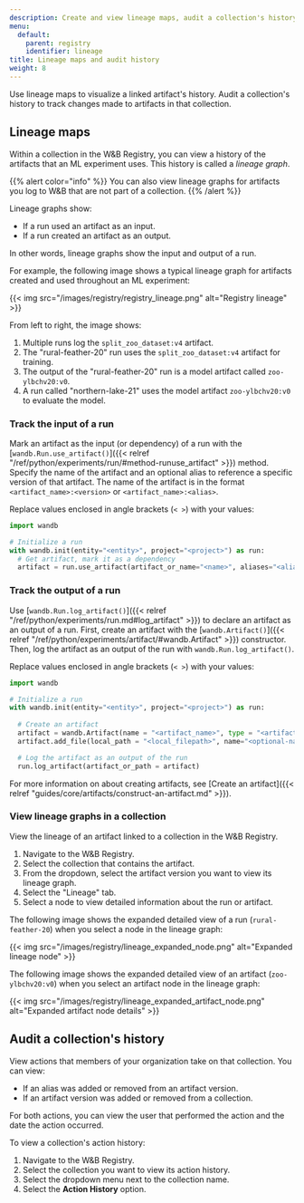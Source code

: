 ```yaml
---
description: Create and view lineage maps, audit a collection's history
menu:
  default:
    parent: registry
    identifier: lineage
title: Lineage maps and audit history
weight: 8
---
```


Use lineage maps to visualize a linked artifact's history. Audit a collection's history to track changes made to artifacts in that collection.

## Lineage maps

Within a collection in the W&B Registry, you can view a history of the artifacts that an ML experiment uses. This history is called a _lineage graph_.

{{% alert color="info" %}}
You can also view lineage graphs for artifacts you log to W&B that are not part of a collection.
{{% /alert %}}

Lineage graphs show:
* If a run used an artifact as an input.
* If a run created an artifact as an output.

In other words, lineage graphs show the input and output of a run. 


For example, the following image shows a typical lineage graph for artifacts created and used throughout an ML experiment:

{{< img src="/images/registry/registry_lineage.png" alt="Registry lineage" >}}

From left to right, the image shows:
1. Multiple runs log the `split_zoo_dataset:v4` artifact.
2. The "rural-feather-20" run uses the `split_zoo_dataset:v4` artifact for training.
3. The output of the "rural-feather-20" run is a model artifact called `zoo-ylbchv20:v0`.
4. A run called "northern-lake-21" uses the model artifact `zoo-ylbchv20:v0` to evaluate the model.


### Track the input of a run

Mark an artifact as the input (or dependency) of a run with the [`wandb.Run.use_artifact()`]({{< relref "/ref/python/experiments/run/#method-runuse_artifact" >}}) method. Specify the name of the artifact and an optional alias to reference a specific version of that artifact. The name of the artifact is in the format `<artifact_name>:<version>` or `<artifact_name>:<alias>`.

Replace values enclosed in angle brackets (`< >`) with your values:

```python
import wandb

# Initialize a run
with wandb.init(entity="<entity>", project="<project>") as run:
  # Get artifact, mark it as a dependency
  artifact = run.use_artifact(artifact_or_name="<name>", aliases="<alias>")
```


### Track the output of a run

Use [`wandb.Run.log_artifact()`]({{< relref "/ref/python/experiments/run.md#log_artifact" >}}) to declare an artifact as an output of a run. First, create an artifact with the [`wandb.Artifact()`]({{< relref "/ref/python/experiments/artifact/#wandb.Artifact" >}}) constructor. Then, log the artifact as an output of the run with `wandb.Run.log_artifact()`.

Replace values enclosed in angle brackets (`< >`) with your values:

```python
import wandb

# Initialize a run
with wandb.init(entity="<entity>", project="<project>") as run:
  
  # Create an artifact
  artifact = wandb.Artifact(name = "<artifact_name>", type = "<artifact_type>")
  artifact.add_file(local_path = "<local_filepath>", name="<optional-name>")

  # Log the artifact as an output of the run
  run.log_artifact(artifact_or_path = artifact)
```

For more information on about creating artifacts, see [Create an artifact]({{< relref "guides/core/artifacts/construct-an-artifact.md" >}}).


### View lineage graphs in a collection

View the lineage of an artifact linked to a collection in the W&B Registry.

1. Navigate to the W&B Registry.
2. Select the collection that contains the artifact.
3. From the dropdown, select the artifact version you want to view its lineage graph.
4. Select the "Lineage" tab.
5. Select a node to view detailed information about the run or artifact.


The following image shows the expanded detailed view of a run (`rural-feather-20`) when you select a node in the lineage graph:

{{< img src="/images/registry/lineage_expanded_node.png" alt="Expanded lineage node" >}}

The following image shows the expanded detailed view of an artifact (`zoo-ylbchv20:v0`) when you select an artifact node in the lineage graph:

{{< img src="/images/registry/lineage_expanded_artifact_node.png" alt="Expanded artifact node details" >}}

## Audit a collection's history

View actions that members of your organization take on that collection. You can view:

- If an alias was added or removed from an artifact version.
- If an artifact version was added or removed from a collection.

For both actions, you can view the user that performed the action and the date the action occurred.

To view a collection's action history:

1. Navigate to the W&B Registry.
2. Select the collection you want to view its action history.
3. Select the dropdown menu next to the collection name.
4. Select the **Action History** option.